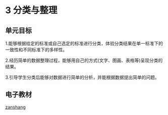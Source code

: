 # 3 分类与整理

## 单元目标

1.能够根据给定的标准或自己选定的标准进行分类，体验分类结果在单一标准下的一致性和不同标准下的多样性。

2.经历简单的数据整理过程，能够用自己的方式(文字、图画、表格等)呈现分类的结果。

3.引导学生分类后能够对数据进行简单的分析，并能根据数据提出简单的问题。

## 电子教材

<Ebook grade="xxsx1b" :pages="27" :paged="32" ></Ebook>

[zanshang](../res/zanshang.md ':include')